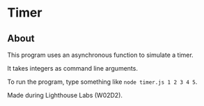 # Timer

## About

This program uses an asynchronous function to simulate a timer.

It takes integers as command line arguments.

To run the program, type something like `node timer.js 1 2 3 4 5`.

Made during Lighthouse Labs (W02D2).
